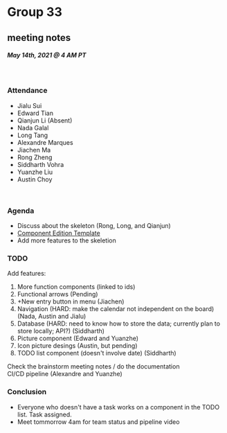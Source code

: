# Group 33
## meeting notes
##### May 14th, 2021 @ 4 AM PT 
​
### Attendance
* Jialu Sui
* Edward Tian
* Qianjun Li (Absent)
* Nada Galal 
* Long Tang
* Alexandre Marques
* Jiachen Ma
* Rong Zheng
* Siddharth Vohra
* Yuanzhe Liu
* Austin Choy 

​
### Agenda
* Discuss about the skeleton (Rong, Long, and Qianjun)
* [Component Edition Template](https://docs.google.com/document/d/1TfkcRFMoOo7KHtZ6R6eYRBkQRWaDe7TppKGWtaRD_jo/edit?usp=sharing) 
* Add more features to the skeletion


### TODO 
Add features: 
1. More function components (linked to ids) 
2. Functional arrows (Pending)
3. +New entry button in menu (Jiachen) 
4. Navigation (HARD: make the calendar not independent on the board) (Nada, Austin and Jialu)
5. Database (HARD: need to know how to store the data; currently plan to store locally; API?) (Siddharth) 
6. Picture component (Edward and Yuanzhe) 
7. Icon picture desings (Austin, but pending)
8. TODO list component (doesn't involve date) (Siddharth) 

Check the brainstorm meeting notes / do the documentation  
CI/CD pipeline (Alexandre and Yuanzhe)


### Conclusion 
* Everyone who doesn't have a task works on a component in the TODO list. Task assigned. 
* Meet tommorrow 4am for team status and pipeline video
